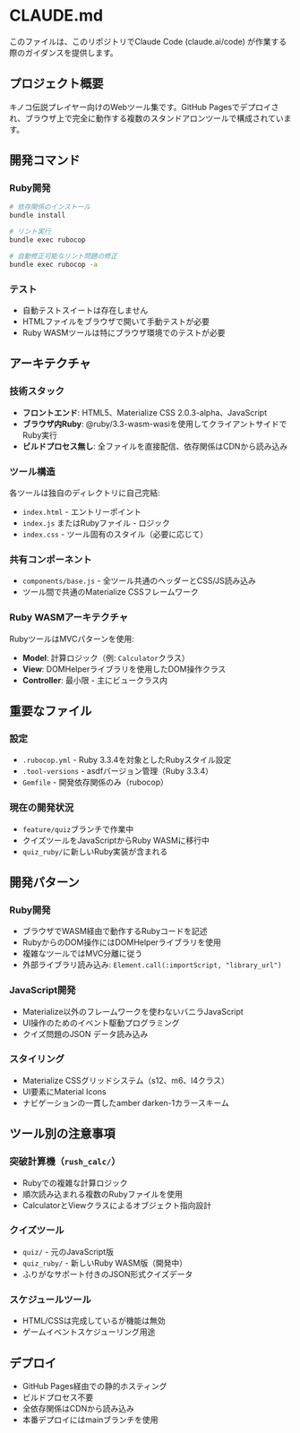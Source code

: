 # CLAUDE.md

このファイルは、このリポジトリでClaude Code (claude.ai/code) が作業する際のガイダンスを提供します。

## プロジェクト概要

キノコ伝説プレイヤー向けのWebツール集です。GitHub Pagesでデプロイされ、ブラウザ上で完全に動作する複数のスタンドアロンツールで構成されています。

## 開発コマンド

### Ruby開発
```bash
# 依存関係のインストール
bundle install

# リント実行
bundle exec rubocop

# 自動修正可能なリント問題の修正
bundle exec rubocop -a
```

### テスト
- 自動テストスイートは存在しません
- HTMLファイルをブラウザで開いて手動テストが必要
- Ruby WASMツールは特にブラウザ環境でのテストが必要

## アーキテクチャ

### 技術スタック
- **フロントエンド**: HTML5、Materialize CSS 2.0.3-alpha、JavaScript
- **ブラウザ内Ruby**: @ruby/3.3-wasm-wasiを使用してクライアントサイドでRuby実行
- **ビルドプロセス無し**: 全ファイルを直接配信、依存関係はCDNから読み込み

### ツール構造
各ツールは独自のディレクトリに自己完結:
- `index.html` - エントリーポイント
- `index.js` またはRubyファイル - ロジック  
- `index.css` - ツール固有のスタイル（必要に応じて）

### 共有コンポーネント
- `components/base.js` - 全ツール共通のヘッダーとCSS/JS読み込み
- ツール間で共通のMaterialize CSSフレームワーク

### Ruby WASMアーキテクチャ
RubyツールはMVCパターンを使用:
- **Model**: 計算ロジック（例: `Calculator`クラス）
- **View**: DOMHelperライブラリを使用したDOM操作クラス
- **Controller**: 最小限 - 主にビュークラス内

## 重要なファイル

### 設定
- `.rubocop.yml` - Ruby 3.3.4を対象としたRubyスタイル設定
- `.tool-versions` - asdfバージョン管理（Ruby 3.3.4）
- `Gemfile` - 開発依存関係のみ（rubocop）

### 現在の開発状況
- `feature/quiz`ブランチで作業中
- クイズツールをJavaScriptからRuby WASMに移行中
- `quiz_ruby/`に新しいRuby実装が含まれる

## 開発パターン

### Ruby開発
- ブラウザでWASM経由で動作するRubyコードを記述
- RubyからのDOM操作にはDOMHelperライブラリを使用
- 複雑なツールではMVC分離に従う
- 外部ライブラリ読み込み: `Element.call(:importScript, "library_url")`

### JavaScript開発
- Materialize以外のフレームワークを使わないバニラJavaScript
- UI操作のためのイベント駆動プログラミング
- クイズ問題のJSON データ読み込み

### スタイリング
- Materialize CSSグリッドシステム（s12、m6、l4クラス）
- UI要素にMaterial Icons
- ナビゲーションの一貫したamber darken-1カラースキーム

## ツール別の注意事項

### 突破計算機（`rush_calc/`）
- Rubyでの複雑な計算ロジック
- 順次読み込まれる複数のRubyファイルを使用
- CalculatorとViewクラスによるオブジェクト指向設計

### クイズツール
- `quiz/` - 元のJavaScript版
- `quiz_ruby/` - 新しいRuby WASM版（開発中）
- ふりがなサポート付きのJSON形式クイズデータ

### スケジュールツール
- HTML/CSSは完成しているが機能は無効
- ゲームイベントスケジューリング用途

## デプロイ
- GitHub Pages経由での静的ホスティング
- ビルドプロセス不要
- 全依存関係はCDNから読み込み
- 本番デプロイにはmainブランチを使用